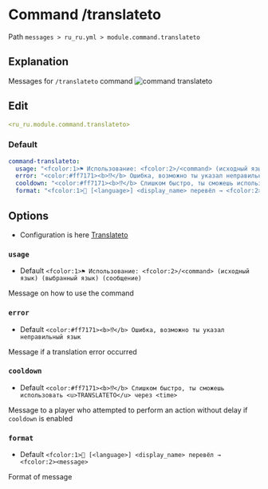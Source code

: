 # Command /translateto
Path `messages > ru_ru.yml > module.command.translateto`

## Explanation
Messages for `/translateto` command
![command translateto](/commandtranslateto.png)

## Edit
```yaml
<ru_ru.module.command.translateto>
```

### Default
```yaml
command-translateto:
  usage: "<fcolor:1>⚑ Использование: <fcolor:2>/<command> (исходный язык) (выбранный язык) (сообщение)"
  error: "<color:#ff7171><b>⁉</b> Ошибка, возможно ты указал неправильный язык"
  cooldown: "<color:#ff7171><b>⁉</b> Слишком быстро, ты сможешь использовать <u>TRANSLATETO</u> через <time>"
  format: "<fcolor:1>📖 [<language>] <display_name> перевёл → <fcolor:2><message>"
```

## Options

- Configuration is here [Translateto](/en/config/module/command/command-translateto/)

### `usage`
- Default `<fcolor:1>⚑ Использование: <fcolor:2>/<command> (исходный язык) (выбранный язык) (сообщение)`

Message on how to use the command

### `error`
- Default `<color:#ff7171><b>⁉</b> Ошибка, возможно ты указал неправильный язык`

Message if a translation error occurred

### `cooldown`
- Default `<color:#ff7171><b>⁉</b> Слишком быстро, ты сможешь использовать <u>TRANSLATETO</u> через <time>`

Message to a player who attempted to perform an action without delay if `cooldown` is enabled

### `format`
- Default `<fcolor:1>📖 [<language>] <display_name> перевёл → <fcolor:2><message>`

Format of message

